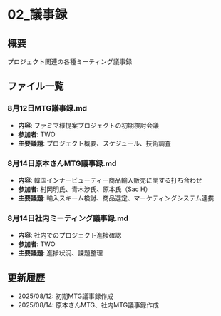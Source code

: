 # 02_議事録

## 概要
プロジェクト関連の各種ミーティング議事録

## ファイル一覧

### 8月12日MTG議事録.md
- **内容**: ファミマ様提案プロジェクトの初期検討会議
- **参加者**: TWO
- **主要議題**: プロジェクト概要、スケジュール、技術調査

### 8月14日原本さんMTG議事録.md
- **内容**: 韓国インナービューティー商品輸入販売に関する打ち合わせ
- **参加者**: 村岡明氏、青木渉氏、原本氏（Sac H）
- **主要議題**: 輸入スキーム検討、商品選定、マーケティングシステム連携

### 8月14日社内ミーティング議事録.md
- **内容**: 社内でのプロジェクト進捗確認
- **参加者**: TWO
- **主要議題**: 進捗状況、課題整理

## 更新履歴
- 2025/08/12: 初期MTG議事録作成
- 2025/08/14: 原本さんMTG、社内MTG議事録作成

